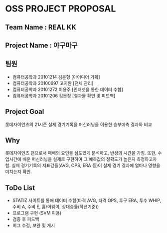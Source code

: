 # OSS PROJECT PROPOSAL
## Team Name : REAL KK
## Project Name : 야구마구


## 팀원 
- 컴퓨터공학과 20101214 김윤형 [아이디어 기획]
- 컴퓨터공학과 20100697 고지완 [전체 관리]
- 컴퓨터공학과 20101272 이용주 [인터넷을 통한 데이터 수합]
- 컴퓨터공학과 20101206 김문정 [결과물 확인 및 피드백]

## Project Goal
롯데자이언츠의 21시즌 실제 경기기록을 머신러닝을 이용한 승부예측 결과와 비교 

## Why
롯데자이언츠 팬으로서 패배의 요인을 심도있게 분석하고, 반성의 시간을 가짐.
또한, 수업시간에 배운 머신러닝을 실제로 구현하여 그 예측값의 정확도가 높은지 측정하고자 함.
실제 경기기록의 지표값들(AVG, OPS, ERA 등)이 실제 경기 결과에 얼마나 영향을 미치는지 확인.

## ToDo List
- STATIZ 사이트를 통해 데이터 수합(타격 AVG, 타격 OPS, 투구 ERA, 투수 WHIP, 수비 A, 수비 E, 홈/어웨이, 상대승률(작년기준))
- 프로그램 구현 (SVM 이용)
- 검증 후 피드백
- 버그 수정, 보완 및 게시
